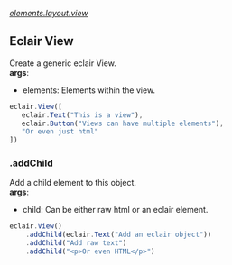 [_elements.layout.view_](https://github.com/SamGarlick/Eclair/tree/main/src/elements/layout/view.js)
## Eclair View
Create a generic eclair View.
<br/>**args**:
- elements: Elements within the view.
```javascript
eclair.View([
   eclair.Text("This is a view"),
   eclair.Button("Views can have multiple elements"),
   "Or even just html"
])
```
### .addChild
Add a child element to this object.
<br/>**args**:
- child: Can be either raw html or an eclair element. 
```javascript
eclair.View()
    .addChild(eclair.Text("Add an eclair object"))
    .addChild("Add raw text")
    .addChild("<p>Or even HTML</p>")
```
